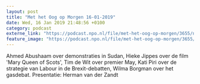 ```yaml
---
layout: post
title: "Met het Oog op Morgen 16-01-2019"
date: Wed, 16 Jan 2019 21:48:56 +0100
category: podcast
externe_link: "https://podcast.npo.nl/file/met-het-oog-op-morgen/3655/nporadio1_met-het-oog-op-morgen_20190116_met-het-oog-op-morgen-16-01-2019_M9O1S4.mp3"
feature_image: "https://podcast.npo.nl/file/met-het-oog-op-morgen/3655/nporadio1_met-het-oog-op-morgen_20190116_met-het-oog-op-morgen-16-01-2019_M9O1S4.mp3"
---
```


Ahmed Abushaam over demonstraties in Sudan, Hieke Jippes over de film 'Mary Queen of Scots', Tim de Wit over premier May, Kati Piri over de strategie van Labour in de Brexit-debatten, Wilma Borgman over het gasdebat.
Presentatie: Herman van der Zandt
